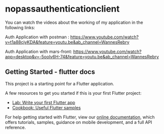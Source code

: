 # nopassauthenticationclient

You can watch the videos about the working of my application in the following links:

Auth Application with postman : https://www.youtube.com/watch?v=t1a88cjyKDA&feature=youtu.be&ab_channel=WannesRebry 

Auth Application with mars-front: https://www.youtube.com/watch?app=desktop&v=-5oolv6H-74&feature=youtu.be&ab_channel=WannesRebry

## Getting Started - flutter docs

This project is a starting point for a Flutter application.

A few resources to get you started if this is your first Flutter project:

- [Lab: Write your first Flutter app](https://flutter.dev/docs/get-started/codelab)
- [Cookbook: Useful Flutter samples](https://flutter.dev/docs/cookbook)

For help getting started with Flutter, view our
[online documentation](https://flutter.dev/docs), which offers tutorials,
samples, guidance on mobile development, and a full API reference.
